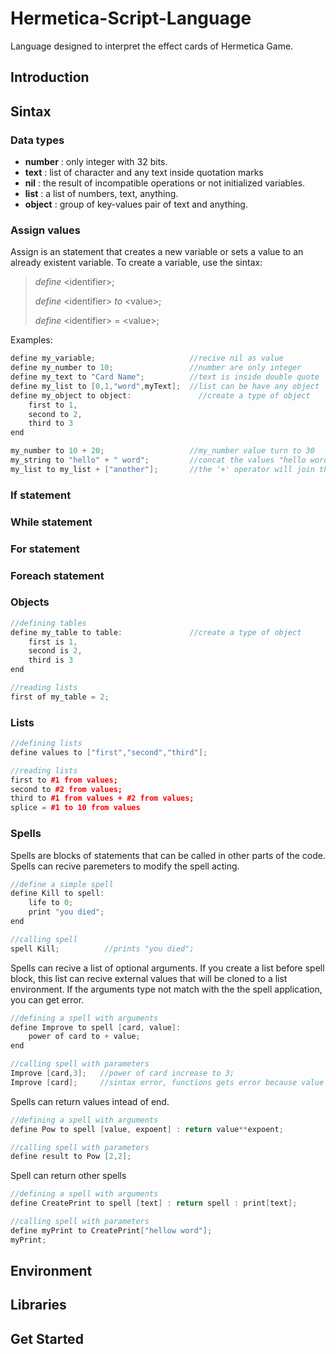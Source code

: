 # Hermetica-Script-Language
Language designed to interpret the effect cards of Hermetica Game.

## Introduction

## Sintax

### Data types

- **number** : only integer with 32 bits.
- **text**   : list of character and any text inside quotation marks
- **nil**    : the result of incompatible operations or not initialized variables.
- **list**   : a list of numbers, text, anything.
- **object** : group of key-values pair of text and anything.

### Assign values
Assign is an statement that creates a new variable or sets a value to an already existent variable. 
To create a variable, use the sintax:
> _define_ \<identifier\>;
>
>  _define_ \<identifier\> _to_ \<value\>;
>
>  _define_ \<identifier\> = \<value\>;

Examples:

```c++
define my_variable;                     //recive nil as value
define my_number to 10;                 //number are only integer
define my_text to "Card Name";          //text is inside double quote
define my_list to [0,1,"word",myText];  //list can be have any object
define my_object to object:               //create a type of object
    first to 1,
    second to 2,
    third to 3
end

my_number to 10 + 20;                   //my_number value turn to 30
my_string to "hello" + " word";         //concat the values "hello word
my_list to my_list + ["another"];       //the '+' operator will join the lists
```

### If statement

### While statement

### For statement

### Foreach statement

### Objects
```c++
//defining tables
define my_table to table:               //create a type of object
    first is 1,
    second is 2,
    third is 3
end

//reading lists
first of my_table = 2;
```

### Lists

```c++
//defining lists
define values to ["first","second","third"];

//reading lists
first to #1 from values;
second to #2 from values;
third to #1 from values + #2 from values;
splice = #1 to 10 from values
```

### Spells
Spells are blocks of statements that can be called in other parts of the code. Spells can recive paremeters to modify the spell acting.
```c++
//define a simple spell
define Kill to spell:
    life to 0;
    print "you died";
end

//calling spell
spell Kill;          //prints "you died";
```
Spells can recive a list of optional arguments. If you create a list before spell block, this list can recive external values that will be cloned to a list environment. If the arguments type not match with the the spell application, you can get error. 
```c++
//defining a spell with arguments
define Improve to spell [card, value]:
    power of card to + value;
end

//calling spell with parameters
Improve [card,3];   //power of card increase to 3;
Improve [card];     //sintax error, functions gets error because value does not exist
```
Spells can return values intead of end.
```c++
//defining a spell with arguments
define Pow to spell [value, expoent] : return value**expoent;

//calling spell with parameters
define result to Pow [2,2];
```
Spell can return other spells
```c++
//defining a spell with arguments
define CreatePrint to spell [text] : return spell : print[text]; 

//calling spell with parameters
define myPrint to CreatePrint["hellow word"];
myPrint;
```

## Environment

## Libraries

## Get Started
